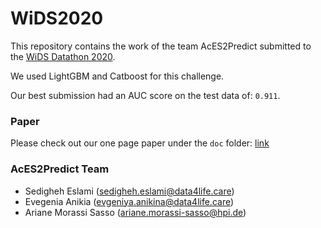 # WiDS2020
This repository contains the work of the team AcES2Predict submitted to the [WiDS Datathon 2020](https://www.kaggle.com/c/widsdatathon2020). 

We used LightGBM and Catboost for this challenge.

Our best submission had an AUC score on the test data of: `0.911`.

### Paper
Please check out our one page paper under the `doc` folder: [link](https://github.com/arianesasso/WiDS2020/blob/master/doc/WIDS_2020.pdf)

### AcES2Predict Team
* Sedigheh Eslami (sedigheh.eslami@data4life.care)
* Evegenia Anikia (evgeniya.anikina@data4life.care)
* Ariane Morassi Sasso (ariane.morassi-sasso@hpi.de)
